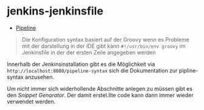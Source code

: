 # jenkins-jenkinsfile

* [Pipeline](https://jenkins.io/doc/book/pipeline/getting-started/#global-variable-reference#)

> Die Konfiguration syntax basiert auf der Groovy wenn es Probleme mit der darstellung in der IDE gibt kann `#!/usr/bin/env groovy` im Jenkinsfile in der der ersten Zeile angegeben werden

Innerhalb der Jenkinsinstallation gibt es die Möglichkeit via `http://localhost:8080/pipeline-syntax` sich die Dokumentation zur pipline-syntax anzusehen.

Um nicht immer sich widerhollende Abschnitte anlegen zu müssen gibt es den _Snippet Genarator_. Der damit erstel.llte code kann dann immer wieder verwendet werden.

